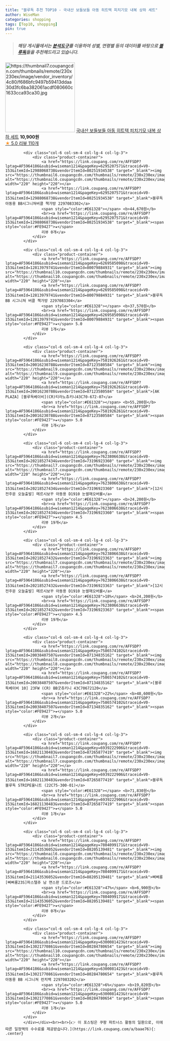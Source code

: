 ```yaml
---
title: "블루독 추천 TOP10 - 국내산 보들보들 아동 히트텍 피치기모 내복 상하 세트"
author: WiseMan
categories: shopping
tags: [Top10, shopping]
pin: true
---
```


> ##### 해당 게시물에서는 [**분석도구**](https://itemscout.io/)를 이용하여 **성별**, **연령별** 등의 데이터를 바탕으로 [**블루독**](https://link.coupang.com/a/baae76)들을 추천해드리고 있습니다.
<div class="container"><div class="row">
            <div class="col-6 col-sm-4 col-lg-4 col-lg-3">
                <div class="product-container">
                    <a href="https://link.coupang.com/re/AFFSDP?lptag=AF5964186&subid=wiseman1214&pageKey=6865190478&traceid=V0-153&itemId=16406938324&vendorItemId=83598036687" target="_blank"><img src="https://thumbnail7.coupangcdn.com/thumbnails/remote/230x230ex/image/vendor_inventory/4c80/f686bfc9497b59413ddaa30d3fc6ba382061acdf080660c1633cca93ca30.jpg" alt="https://thumbnail7.coupangcdn.com/thumbnails/remote/230x230ex/image/vendor_inventory/4c80/f686bfc9497b59413ddaa30d3fc6ba382061acdf080660c1633cca93ca30.jpg" width="220" height="220"></a>
                    <a href="https://link.coupang.com/re/AFFSDP?lptag=AF5964186&subid=wiseman1214&pageKey=6865190478&traceid=V0-153&itemId=16406938324&vendorItemId=83598036687" target="_blank">국내산 보들보들 아동 히트텍 피치기모 내복 상하 세트</a>
                    <span style="color:#E61328"></span> <b>10,900원</b>
                    <br><a href="https://link.coupang.com/re/AFFSDP?lptag=AF5964186&subid=wiseman1214&pageKey=6865190478&traceid=V0-153&itemId=16406938324&vendorItemId=83598036687" target="_blank"><span style="color:#FE9427">★</span> 5.0
                    리뷰 110개</a>
                </div>
            </div>
            
            <div class="col-6 col-sm-4 col-lg-4 col-lg-3">
                <div class="product-container">
                    <a href="https://link.coupang.com/re/AFFSDP?lptag=AF5964186&subid=wiseman1214&pageKey=6295207571&traceid=V0-153&itemId=12988068738&vendorItemId=80251934538" target="_blank"><img src="https://thumbnail6.coupangcdn.com/thumbnails/remote/230x230ex/image/rs_quotation_api/kazwpfld/9dfee978734d47b5a5a76da71ea4675e.JPG" alt="https://thumbnail6.coupangcdn.com/thumbnails/remote/230x230ex/image/rs_quotation_api/kazwpfld/9dfee978734d47b5a5a76da71ea4675e.JPG" width="220" height="220"></a>
                    <a href="https://link.coupang.com/re/AFFSDP?lptag=AF5964186&subid=wiseman1214&pageKey=6295207571&traceid=V0-153&itemId=12988068738&vendorItemId=80251934538" target="_blank">블루독 아동용 BB시그니쳐버클 책가방 2297083302</a>
                    <span style="color:#E61328"></span> <b>44,670원</b>
                    <br><a href="https://link.coupang.com/re/AFFSDP?lptag=AF5964186&subid=wiseman1214&pageKey=6295207571&traceid=V0-153&itemId=12988068738&vendorItemId=80251934538" target="_blank"><span style="color:#FE9427">★</span> 
                    리뷰 0개</a>
                </div>
            </div>
            
            <div class="col-6 col-sm-4 col-lg-4 col-lg-3">
                <div class="product-container">
                    <a href="https://link.coupang.com/re/AFFSDP?lptag=AF5964186&subid=wiseman1214&pageKey=6269585098&traceid=V0-153&itemId=12813979741&vendorItemId=80079884931" target="_blank"><img src="https://thumbnail10.coupangcdn.com/thumbnails/remote/230x230ex/image/rs_quotation_api/oeiathks/174003617f6c4c658af630098f22510c.JPG" alt="https://thumbnail10.coupangcdn.com/thumbnails/remote/230x230ex/image/rs_quotation_api/oeiathks/174003617f6c4c658af630098f22510c.JPG" width="220" height="220"></a>
                    <a href="https://link.coupang.com/re/AFFSDP?lptag=AF5964186&subid=wiseman1214&pageKey=6269585098&traceid=V0-153&itemId=12813979741&vendorItemId=80079884931" target="_blank">블루독 BB 시그니쳐 버클 책가방 2297083304</a>
                    <span style="color:#E61328"></span> <b>37,570원</b>
                    <br><a href="https://link.coupang.com/re/AFFSDP?lptag=AF5964186&subid=wiseman1214&pageKey=6269585098&traceid=V0-153&itemId=12813979741&vendorItemId=80079884931" target="_blank"><span style="color:#FE9427">★</span> 5.0
                    리뷰 1개</a>
                </div>
            </div>
            
            <div class="col-6 col-sm-4 col-lg-4 col-lg-3">
                <div class="product-container">
                    <a href="https://link.coupang.com/re/AFFSDP?lptag=AF5964186&subid=wiseman1214&pageKey=7581926261&traceid=V0-153&itemId=20016230788&vendorItemId=87123580584" target="_blank"><img src="https://thumbnail9.coupangcdn.com/thumbnails/remote/230x230ex/image/vendor_inventory/3227/c1b5987741e59f7b857cb78a3326bcc2cc6a6f69f44af04ffa248bdb5bbe.jpg" alt="https://thumbnail9.coupangcdn.com/thumbnails/remote/230x230ex/image/vendor_inventory/3227/c1b5987741e59f7b857cb78a3326bcc2cc6a6f69f44af04ffa248bdb5bbe.jpg" width="220" height="220"></a>
                    <a href="https://link.coupang.com/re/AFFSDP?lptag=AF5964186&subid=wiseman1214&pageKey=7581926261&traceid=V0-153&itemId=20016230788&vendorItemId=87123580584" target="_blank">[AK PLAZA] [블루독베이비](CR)티라노츄키니43C70-672-07</a>
                    <span style="color:#E61328"></span> <b>55,200원</b>
                    <br><a href="https://link.coupang.com/re/AFFSDP?lptag=AF5964186&subid=wiseman1214&pageKey=7581926261&traceid=V0-153&itemId=20016230788&vendorItemId=87123580584" target="_blank"><span style="color:#FE9427">★</span> 5.0
                    리뷰 1개</a>
                </div>
            </div>
            
            <div class="col-6 col-sm-4 col-lg-4 col-lg-3">
                <div class="product-container">
                    <a href="https://link.coupang.com/re/AFFSDP?lptag=AF5964186&subid=wiseman1214&pageKey=7623806638&traceid=V0-153&itemId=20218527434&vendorItemId=73196923360" target="_blank"><img src="https://thumbnail7.coupangcdn.com/thumbnails/remote/230x230ex/image/vendor_inventory/0381/d24617908edd9570fd01d24e4e34a5c2119f1b4578a592417fa38951d095.jpg" alt="https://thumbnail7.coupangcdn.com/thumbnails/remote/230x230ex/image/vendor_inventory/0381/d24617908edd9570fd01d24e4e34a5c2119f1b4578a592417fa38951d095.jpg" width="220" height="220"></a>
                    <a href="https://link.coupang.com/re/AFFSDP?lptag=AF5964186&subid=wiseman1214&pageKey=7623806638&traceid=V0-153&itemId=20218527434&vendorItemId=73196923360" target="_blank">[12시전주문 오늘출발] 메르시보꾸 아동용 D1910 눈썰매오버롤</a>
                    <span style="color:#E61328"></span> <b>24,200원</b>
                    <br><a href="https://link.coupang.com/re/AFFSDP?lptag=AF5964186&subid=wiseman1214&pageKey=7623806638&traceid=V0-153&itemId=20218527434&vendorItemId=73196923360" target="_blank"><span style="color:#FE9427">★</span> 4.5
                    리뷰 19개</a>
                </div>
            </div>
            
            <div class="col-6 col-sm-4 col-lg-4 col-lg-3">
                <div class="product-container">
                    <a href="https://link.coupang.com/re/AFFSDP?lptag=AF5964186&subid=wiseman1214&pageKey=7623806638&traceid=V0-153&itemId=20218527432&vendorItemId=73196923363" target="_blank"><img src="https://thumbnail7.coupangcdn.com/thumbnails/remote/230x230ex/image/vendor_inventory/b778/3caf477c28d5f46ac6727e746c2fd4980f22228b7c568d6981e10b1032a3.jpg" alt="https://thumbnail7.coupangcdn.com/thumbnails/remote/230x230ex/image/vendor_inventory/b778/3caf477c28d5f46ac6727e746c2fd4980f22228b7c568d6981e10b1032a3.jpg" width="220" height="220"></a>
                    <a href="https://link.coupang.com/re/AFFSDP?lptag=AF5964186&subid=wiseman1214&pageKey=7623806638&traceid=V0-153&itemId=20218527432&vendorItemId=73196923363" target="_blank">[12시전주문 오늘출발] 메르시보꾸 아동용 D1910 눈썰매오버롤</a>
                    <span style="color:#E61328">18%</span> <b>24,200원</b>
                    <br><a href="https://link.coupang.com/re/AFFSDP?lptag=AF5964186&subid=wiseman1214&pageKey=7623806638&traceid=V0-153&itemId=20218527432&vendorItemId=73196923363" target="_blank"><span style="color:#FE9427">★</span> 4.5
                    리뷰 19개</a>
                </div>
            </div>
            
            <div class="col-6 col-sm-4 col-lg-4 col-lg-3">
                <div class="product-container">
                    <a href="https://link.coupang.com/re/AFFSDP?lptag=AF5964186&subid=wiseman1214&pageKey=7586574102&traceid=V0-153&itemId=20038407507&vendorItemId=87134835162" target="_blank"><img src="https://thumbnail8.coupangcdn.com/thumbnails/remote/230x230ex/image/vendor_inventory/d693/f25f214fc0141a09109de31aa1a907f46e04199513483098fbc942e34dc4.jpg" alt="https://thumbnail8.coupangcdn.com/thumbnails/remote/230x230ex/image/vendor_inventory/d693/f25f214fc0141a09109de31aa1a907f46e04199513483098fbc942e34dc4.jpg" width="220" height="220"></a>
                    <a href="https://link.coupang.com/re/AFFSDP?lptag=AF5964186&subid=wiseman1214&pageKey=7586574102&traceid=V0-153&itemId=20038407507&vendorItemId=87134835162" target="_blank">[블루독베이비 10] 23FW (CR) BB굿츄키니 43C70672120</a>
                    <span style="color:#E61328">22%</span> <b>48,600원</b>
                    <br><a href="https://link.coupang.com/re/AFFSDP?lptag=AF5964186&subid=wiseman1214&pageKey=7586574102&traceid=V0-153&itemId=20038407507&vendorItemId=87134835162" target="_blank"><span style="color:#FE9427">★</span> 5.0
                    리뷰 2개</a>
                </div>
            </div>
            
            <div class="col-6 col-sm-4 col-lg-4 col-lg-3">
                <div class="product-container">
                    <a href="https://link.coupang.com/re/AFFSDP?lptag=AF5964186&subid=wiseman1214&pageKey=6939222906&traceid=V0-153&itemId=16821130483&vendorItemId=87265877419" target="_blank"><img src="https://thumbnail7.coupangcdn.com/thumbnails/remote/230x230ex/image/vendor_inventory/9abb/9178b135b244ae00859876eff469bfe665f8a344868bbcb1111b41168830.jpg" alt="https://thumbnail7.coupangcdn.com/thumbnails/remote/230x230ex/image/vendor_inventory/9abb/9178b135b244ae00859876eff469bfe665f8a344868bbcb1111b41168830.jpg" width="220" height="220"></a>
                    <a href="https://link.coupang.com/re/AFFSDP?lptag=AF5964186&subid=wiseman1214&pageKey=6939222906&traceid=V0-153&itemId=16821130483&vendorItemId=87265877419" target="_blank">블루독 블루독 STRIPE울니트 (22C75-300-01)</a>
                    <span style="color:#E61328"></span> <b>71,830원</b>
                    <br><a href="https://link.coupang.com/re/AFFSDP?lptag=AF5964186&subid=wiseman1214&pageKey=6939222906&traceid=V0-153&itemId=16821130483&vendorItemId=87265877419" target="_blank"><span style="color:#FE9427">★</span> 5.0
                    리뷰 1개</a>
                </div>
            </div>
            
            <div class="col-6 col-sm-4 col-lg-4 col-lg-3">
                <div class="product-container">
                    <a href="https://link.coupang.com/re/AFFSDP?lptag=AF5964186&subid=wiseman1214&pageKey=7804099171&traceid=V0-153&itemId=21143536052&vendorItemId=88205139481" target="_blank"><img src="https://thumbnail6.coupangcdn.com/thumbnails/remote/230x230ex/image/vendor_inventory/3f80/290fb0f926069d2904df416f2286129db5e04dc7ac68bbe522336b2c6a58.jpg" alt="https://thumbnail6.coupangcdn.com/thumbnails/remote/230x230ex/image/vendor_inventory/3f80/290fb0f926069d2904df416f2286129db5e04dc7ac68bbe522336b2c6a58.jpg" width="220" height="220"></a>
                    <a href="https://link.coupang.com/re/AFFSDP?lptag=AF5964186&subid=wiseman1214&pageKey=7804099171&traceid=V0-153&itemId=21143536052&vendorItemId=88205139481" target="_blank">삐삐롱 [삐삐롱23S]파스텔쥬 남 면스판 드로즈</a>
                    <span style="color:#E61328">47%</span> <b>6,900원</b>
                    <br><a href="https://link.coupang.com/re/AFFSDP?lptag=AF5964186&subid=wiseman1214&pageKey=7804099171&traceid=V0-153&itemId=21143536052&vendorItemId=88205139481" target="_blank"><span style="color:#FE9427">★</span> 
                    리뷰 0개</a>
                </div>
            </div>
            
            <div class="col-6 col-sm-4 col-lg-4 col-lg-3">
                <div class="product-container">
                    <a href="https://link.coupang.com/re/AFFSDP?lptag=AF5964186&subid=wiseman1214&pageKey=6300081423&traceid=V0-153&itemId=13021770861&vendorItemId=80284780654" target="_blank"><img src="https://thumbnail10.coupangcdn.com/thumbnails/remote/230x230ex/image/rs_quotation_api/re0ei9wi/77fb0d13f6684b14b696b5a4328f42bf.JPG" alt="https://thumbnail10.coupangcdn.com/thumbnails/remote/230x230ex/image/rs_quotation_api/re0ei9wi/77fb0d13f6684b14b696b5a4328f42bf.JPG" width="220" height="220"></a>
                    <a href="https://link.coupang.com/re/AFFSDP?lptag=AF5964186&subid=wiseman1214&pageKey=6300081423&traceid=V0-153&itemId=13021770861&vendorItemId=80284780654" target="_blank">블루독 아동용 BB 시그니쳐 런치백 2297083202</a>
                    <span style="color:#E61328">6%</span> <b>19,820원</b>
                    <br><a href="https://link.coupang.com/re/AFFSDP?lptag=AF5964186&subid=wiseman1214&pageKey=6300081423&traceid=V0-153&itemId=13021770861&vendorItemId=80284780654" target="_blank"><span style="color:#FE9427">★</span> 5.0
                    리뷰 1개</a>
                </div>
            </div>
            </div></div><br><br>[👉 이 포스팅은 쿠팡 파트너스 활동의 일환으로, 이에 따른 일정액의 수수료를 제공받습니다.](https://link.coupang.com/a/baae76){: .center}